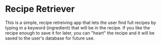 # Recipe Retriever

This is a simple, recipe retreiving app that lets the user find full recipes by typing in a keyword (ingredient) that will be in the recipe. If you like the recipe enough to save it for later, you can "heart" the recipe and it will be saved to the user's database for future use.
